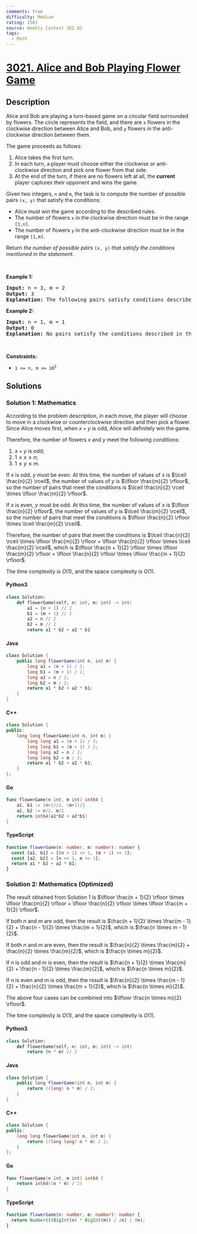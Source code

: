 ```yaml
---
comments: true
difficulty: Medium
rating: 1581
source: Weekly Contest 382 Q3
tags:
  - Math
---
```


<!-- problem:start -->

# [3021. Alice and Bob Playing Flower Game](https://leetcode.com/problems/alice-and-bob-playing-flower-game)


## Description

<!-- description:start -->

<p>Alice and Bob are playing a turn-based game on a circular field surrounded by flowers. The circle represents the field, and there are <code>x</code> flowers in the clockwise direction between Alice and Bob, and <code>y</code> flowers in the anti-clockwise direction between them.</p>

<p>The game proceeds as follows:</p>

<ol>
	<li>Alice takes the first turn.</li>
	<li>In each turn, a player must choose either the clockwise or anti-clockwise direction and pick one flower from that side.</li>
	<li>At the end of the turn, if there are no flowers left at all, the <strong>current</strong> player captures their opponent and wins the game.</li>
</ol>

<p>Given two integers, <code>n</code> and <code>m</code>, the task is to compute the number of possible pairs <code>(x, y)</code> that satisfy the conditions:</p>

<ul>
	<li>Alice must win the game according to the described rules.</li>
	<li>The number of flowers <code>x</code> in the clockwise direction must be in the range <code>[1,n]</code>.</li>
	<li>The number of flowers <code>y</code> in the anti-clockwise direction must be in the range <code>[1,m]</code>.</li>
</ul>

<p>Return <em>the number of possible pairs</em> <code>(x, y)</code> <em>that satisfy the conditions mentioned in the statement</em>.</p>

<p>&nbsp;</p>
<p><strong class="example">Example 1:</strong></p>

<pre>
<strong>Input:</strong> n = 3, m = 2
<strong>Output:</strong> 3
<strong>Explanation:</strong> The following pairs satisfy conditions described in the statement: (1,2), (3,2), (2,1).
</pre>

<p><strong class="example">Example 2:</strong></p>

<pre>
<strong>Input:</strong> n = 1, m = 1
<strong>Output:</strong> 0
<strong>Explanation:</strong> No pairs satisfy the conditions described in the statement.
</pre>

<p>&nbsp;</p>
<p><strong>Constraints:</strong></p>

<ul>
	<li><code>1 &lt;= n, m &lt;= 10<sup>5</sup></code></li>
</ul>

<!-- description:end -->

## Solutions

<!-- solution:start -->

### Solution 1: Mathematics

According to the problem description, in each move, the player will choose to move in a clockwise or counterclockwise direction and then pick a flower. Since Alice moves first, when $x + y$ is odd, Alice will definitely win the game.

Therefore, the number of flowers $x$ and $y$ meet the following conditions:

1. $x + y$ is odd;
2. $1 \le x \le n$;
3. $1 \le y \le m$.

If $x$ is odd, $y$ must be even. At this time, the number of values of $x$ is $\lceil \frac{n}{2} \rceil$, the number of values of $y$ is $\lfloor \frac{m}{2} \rfloor$, so the number of pairs that meet the conditions is $\lceil \frac{n}{2} \rceil \times \lfloor \frac{m}{2} \rfloor$.

If $x$ is even, $y$ must be odd. At this time, the number of values of $x$ is $\lfloor \frac{n}{2} \rfloor$, the number of values of $y$ is $\lceil \frac{m}{2} \rceil$, so the number of pairs that meet the conditions is $\lfloor \frac{n}{2} \rfloor \times \lceil \frac{m}{2} \rceil$.

Therefore, the number of pairs that meet the conditions is $\lceil \frac{n}{2} \rceil \times \lfloor \frac{m}{2} \rfloor + \lfloor \frac{n}{2} \rfloor \times \lceil \frac{m}{2} \rceil$, which is $\lfloor \frac{n + 1}{2} \rfloor \times \lfloor \frac{m}{2} \rfloor + \lfloor \frac{n}{2} \rfloor \times \lfloor \frac{m + 1}{2} \rfloor$.

The time complexity is $O(1)$, and the space complexity is $O(1)$.

<!-- tabs:start -->

#### Python3

```python
class Solution:
    def flowerGame(self, n: int, m: int) -> int:
        a1 = (n + 1) // 2
        b1 = (m + 1) // 2
        a2 = n // 2
        b2 = m // 2
        return a1 * b2 + a2 * b1
```

#### Java

```java
class Solution {
    public long flowerGame(int n, int m) {
        long a1 = (n + 1) / 2;
        long b1 = (m + 1) / 2;
        long a2 = n / 2;
        long b2 = m / 2;
        return a1 * b2 + a2 * b1;
    }
}
```

#### C++

```cpp
class Solution {
public:
    long long flowerGame(int n, int m) {
        long long a1 = (n + 1) / 2;
        long long b1 = (m + 1) / 2;
        long long a2 = n / 2;
        long long b2 = m / 2;
        return a1 * b2 + a2 * b1;
    }
};
```

#### Go

```go
func flowerGame(n int, m int) int64 {
	a1, b1 := (n+1)/2, (m+1)/2
	a2, b2 := n/2, m/2
	return int64(a1*b2 + a2*b1)
}
```

#### TypeScript

```ts
function flowerGame(n: number, m: number): number {
  const [a1, b1] = [(n + 1) >> 1, (m + 1) >> 1];
  const [a2, b2] = [n >> 1, m >> 1];
  return a1 * b2 + a2 * b1;
}
```

<!-- tabs:end -->

<!-- solution:end -->

<!-- solution:start -->

### Solution 2: Mathematics (Optimized)

The result obtained from Solution 1 is $\lfloor \frac{n + 1}{2} \rfloor \times \lfloor \frac{m}{2} \rfloor + \lfloor \frac{n}{2} \rfloor \times \lfloor \frac{m + 1}{2} \rfloor$.

If both $n$ and $m$ are odd, then the result is $\frac{n + 1}{2} \times \frac{m - 1}{2} + \frac{n - 1}{2} \times \frac{m + 1}{2}$, which is $\frac{n \times m - 1}{2}$.

If both $n$ and $m$ are even, then the result is $\frac{n}{2} \times \frac{m}{2} + \frac{n}{2} \times \frac{m}{2}$, which is $\frac{n \times m}{2}$.

If $n$ is odd and $m$ is even, then the result is $\frac{n + 1}{2} \times \frac{m}{2} + \frac{n - 1}{2} \times \frac{m}{2}$, which is $\frac{n \times m}{2}$.

If $n$ is even and $m$ is odd, then the result is $\frac{n}{2} \times \frac{m - 1}{2} + \frac{n}{2} \times \frac{m + 1}{2}$, which is $\frac{n \times m}{2}$.

The above four cases can be combined into $\lfloor \frac{n \times m}{2} \rfloor$.

The time complexity is $O(1)$, and the space complexity is $O(1)$.

<!-- tabs:start -->

#### Python3

```python
class Solution:
    def flowerGame(self, n: int, m: int) -> int:
        return (n * m) // 2
```

#### Java

```java
class Solution {
    public long flowerGame(int n, int m) {
        return ((long) n * m) / 2;
    }
}
```

#### C++

```cpp
class Solution {
public:
    long long flowerGame(int n, int m) {
        return ((long long) n * m) / 2;
    }
};
```

#### Go

```go
func flowerGame(n int, m int) int64 {
	return int64((n * m) / 2)
}
```

#### TypeScript

```ts
function flowerGame(n: number, m: number): number {
  return Number(((BigInt(n) * BigInt(m)) / 2n) | 0n);
}
```

<!-- tabs:end -->

<!-- solution:end -->

<!-- problem:end -->
